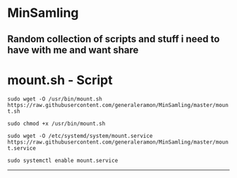 # MinSamling
Random collection of scripts and stuff i need to have with me and want share 
-----------------------------------------------------------------

# mount.sh - Script

`sudo wget -O /usr/bin/mount.sh https://raw.githubusercontent.com/generaleramon/MinSamling/master/mount.sh`

`sudo chmod +x /usr/bin/mount.sh`

`sudo wget -O /etc/systemd/system/mount.service https://raw.githubusercontent.com/generaleramon/MinSamling/master/mount.service`

`sudo systemctl enable mount.service`

-----------------------------------------------------------------
